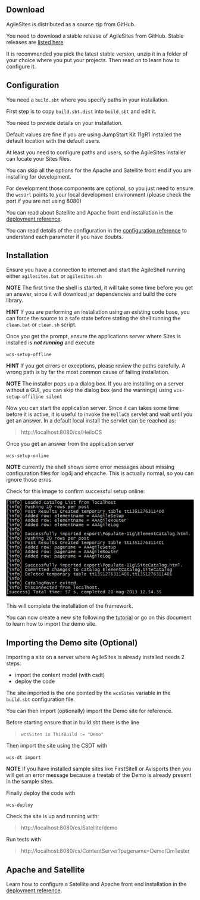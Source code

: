 ## Download 

AgileSites is distributed as a source zip from GitHub.

You need to download a stable release of AgileSites from GitHub. Stable releases are [listed here](http://www.agilesites.org/download.html)

It is recommended you pick the latest stable version, 
unzip it in a folder of your choice where you put your projects. Then read on to learn how to configure it.

## Configuration

You need a `build.sbt` where you specify paths in your installation. 

First step is to copy `build.sbt.dist` into `build.sbt` and edit it.

You need to provide details on your installation.

Default values are fine if you are using JumpStart Kit 11gR1 installed the default location with the default users.

At least you need to configure paths and users, so the AgileSites installer can locate your Sites files.

You can skip all the options for the Apache and Satellite front end if you are installing for development.

For development those components are optional, so you just need to ensure the ``wcsUrl`` points to your local development environment (please check the port if you are not using 8080)

You can read about Satellite and Apache front end installation in the [deployment reference](http://www.agilesites.org/reference/Deployment.html).

You can read details of the configuration in the [configuration reference](http://www.agilesites.org/reference/Configuration.html) to understand each parameter if you have doubts.

## Installation 

Ensure you have a connection to internet and start the AgileShell running either `agilesites.bat` or `agilesites.sh`

**NOTE** The first time the shell is started, it will take some time before you get an answer, since it will download jar dependencies and build the core library. 

**HINT** If you are performing an installation using an existing code base, you can force the source to a safe state before stating the shell running the `clean.bat` or `clean.sh` script.

Once you get the prompt, ensure the applications server where Sites is installed is ***not running*** and execute

`wcs-setup-offline`

**HINT** If you get errors or exceptions, please review the paths carefully. A wrong path is by far the most common cause of failing installation.

**NOTE** The installer pops up a dialog box. If you are installing on a server without a GUI, you can skip the dialog box (and the warnings) using `wcs-setup-offiline silent`  

Now you can start the application server. Since it can takes some time before it is active, it is useful to invoke the `HelloCS` servlet and wait until you get an answer. In a default local install the servlet can be reached as:

> http://localhost:8080/cs/HelloCS

Once you get an answer from the application server

``wcs-setup-online``


**NOTE** currently the shell shows some error messages about missing configuration files for log4j and ehcache. This is actually normal, so you can ignore those erros.

Check for this image to confirm successful setup online:

![Successful import](./img/snap1188.png)

This will complete the installation of the framework.

You can now create a new site following the [tutorial](http://www.agilesites.org/tuttorial.html) or go on this document to learn how to import the demo site.

##  Importing the Demo site (Optional)
Importing a site on a server where AgileSites is already installed needs  2 steps:

- import the content model (with csdt)
- deploy the code 

The site imported is the one pointed by the `wcsSites` variable in the `build.sbt` configuration file.

You can then import (optionally) import the Demo site for reference.

Before starting ensure that in build.sbt there is the line

> `wcsSites in ThisBuild := "Demo"`

Then import the site using the CSDT with

``wcs-dt import``

**NOTE** If you have installed sample sites like FirstSiteII or Avisports then you will get an error message because a treetab of the Demo is already present in the sample sites.

Finally deploy the code with

``wcs-deploy``

Check the site is up and running with:

> http://localhost:8080/cs/Satellite/demo

Run tests with 

> http://localhost:8080/cs/ContentServer?pagename=Demo/DmTester

## Apache and Satellite

Learn how to configure a Satellite and Apache front end installation in the [deployment reference](http://www.agilesites.org/reference/Deployment.html).